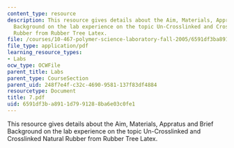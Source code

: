 ```yaml
---
content_type: resource
description: This resource gives details about the Aim, Materials, Appratus and Brief
  Background on the lab experience on the topic Un-Crosslinked and Crosslinked Natural
  Rubber from Rubber Tree Latex.
file: /courses/10-467-polymer-science-laboratory-fall-2005/6591df3ba8911d7991288ba6e03c0fe1_7.pdf
file_type: application/pdf
learning_resource_types:
- Labs
ocw_type: OCWFile
parent_title: Labs
parent_type: CourseSection
parent_uid: 248f7e4f-c32c-4690-9581-137f83df4884
resourcetype: Document
title: 7.pdf
uid: 6591df3b-a891-1d79-9128-8ba6e03c0fe1
---
```

This resource gives details about the Aim, Materials, Appratus and Brief Background on the lab experience on the topic Un-Crosslinked and Crosslinked Natural Rubber from Rubber Tree Latex.

